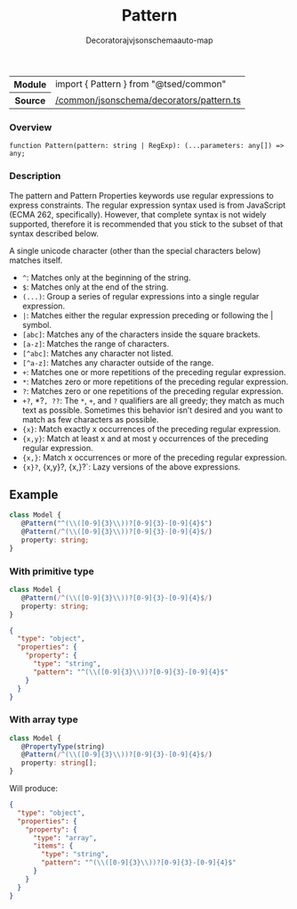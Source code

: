 
<header class="symbol-info-header"><h1 id="pattern">Pattern</h1><label class="symbol-info-type-label decorator">Decorator</label><label class="api-type-label ajv" title="ajv">ajv</label><label class="api-type-label jsonschema" title="jsonschema">jsonschema</label><label class="api-type-label auto-map" title="The data will be stored on the right place according to the type and collectionType (primitive or collection).">auto-map</label></header>
<!-- summary -->
<section class="symbol-info"><table class="is-full-width"><tbody><tr><th>Module</th><td><div class="lang-typescript"><span class="token keyword">import</span> { Pattern }&nbsp;<span class="token keyword">from</span>&nbsp;<span class="token string">"@tsed/common"</span></div></td></tr><tr><th>Source</th><td><a href="https://github.com/Romakita/ts-express-decorators/blob/v4.4.0/src//common/jsonschema/decorators/pattern.ts#L0-L0">/common/jsonschema/decorators/pattern.ts</a></td></tr></tbody></table></section>
<!-- overview -->


### Overview


<pre><code class="typescript-lang ">function <span class="token function">Pattern</span><span class="token punctuation">(</span>pattern<span class="token punctuation">:</span> <span class="token keyword">string</span> | RegExp<span class="token punctuation">)</span><span class="token punctuation">:</span> <span class="token punctuation">(</span>...parameters<span class="token punctuation">:</span> <span class="token keyword">any</span><span class="token punctuation">[</span><span class="token punctuation">]</span><span class="token punctuation">)</span> => <span class="token keyword">any</span><span class="token punctuation">;</span></code></pre>


<!-- Parameters -->

<!-- Description -->


### Description

The pattern and Pattern Properties keywords use regular expressions to express constraints.
The regular expression syntax used is from JavaScript (ECMA 262, specifically). However, that complete syntax is not widely supported, therefore it is recommended that you stick to the subset of that syntax described below.

A single unicode character (other than the special characters below) matches itself.

* `^`: Matches only at the beginning of the string.
* `$`: Matches only at the end of the string.
* `(...)`: Group a series of regular expressions into a single regular expression.
* `|`: Matches either the regular expression preceding or following the | symbol.
* `[abc]`: Matches any of the characters inside the square brackets.
* `[a-z]`: Matches the range of characters.
* `[^abc]`: Matches any character not listed.
* `[^a-z]`: Matches any character outside of the range.
* `+`: Matches one or more repetitions of the preceding regular expression.
* `*`: Matches zero or more repetitions of the preceding regular expression.
* `?`: Matches zero or one repetitions of the preceding regular expression.
* `+?`, *?`, ??`: The `*`, `+`, and `?` qualifiers are all greedy; they match as much text as possible. Sometimes this behavior isn’t desired and you want to match as few characters as possible.
* `{x}`: Match exactly x occurrences of the preceding regular expression.
* `{x,y}`: Match at least x and at most y occurrences of the preceding regular expression.
* `{x,}`: Match x occurrences or more of the preceding regular expression.
* `{x}?`, {x,y}?, {x,}?`: Lazy versions of the above expressions.

## Example

```typescript
class Model {
   @Pattern("^(\\([0-9]{3}\\))?[0-9]{3}-[0-9]{4}$")
   @Pattern(/^(\\([0-9]{3}\\))?[0-9]{3}-[0-9]{4}$/)
   property: string;
}
```

### With primitive type

```typescript
class Model {
   @Pattern(/^(\\([0-9]{3}\\))?[0-9]{3}-[0-9]{4}$/)
   property: string;
}
```

```json
{
  "type": "object",
  "properties": {
    "property": {
      "type": "string",
      "pattern": "^(\\([0-9]{3}\\))?[0-9]{3}-[0-9]{4}$"
    }
  }
}
```

### With array type

```typescript
class Model {
   @PropertyType(string)
   @Pattern(/^(\\([0-9]{3}\\))?[0-9]{3}-[0-9]{4}$/)
   property: string[];
}
```

Will produce:

```json
{
  "type": "object",
  "properties": {
    "property": {
      "type": "array",
      "items": {
        "type": "string",
        "pattern": "^(\\([0-9]{3}\\))?[0-9]{3}-[0-9]{4}$"
      }
    }
  }
}
```

<!-- Members -->

